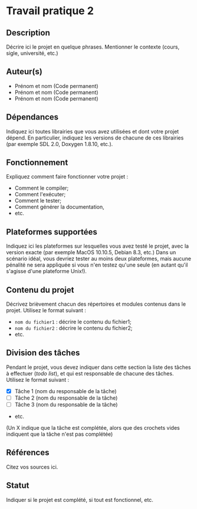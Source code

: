 # Travail pratique 2

## Description

Décrire ici le projet en quelque phrases.
Mentionner le contexte (cours, sigle, université, etc.)

## Auteur(s)

- Prénom et nom (Code permanent)
- Prénom et nom (Code permanent)
- Prénom et nom (Code permanent)

## Dépendances

Indiquez ici toutes librairies que vous avez utilisées et dont votre projet
dépend. En particulier, indiquez les versions de chacune de ces librairies (par
exemple SDL 2.0, Doxygen 1.8.10, etc.).

## Fonctionnement

Expliquez comment faire fonctionner votre projet :

- Comment le compiler;
- Comment l'exécuter;
- Comment le tester;
- Comment générer la documentation,
- etc.

## Plateformes supportées

Indiquez ici les plateformes sur lesquelles vous avez testé le projet, avec la
version exacte (par exemple MacOS 10.10.5, Debian 8.3, etc.) Dans un scénario
idéal, vous devriez tester au moins deux plateformes, mais aucune pénalité ne
sera appliquée si vous n'en testez qu'une seule (en autant qu'il s'agisse d'une
plateforme Unix!).

## Contenu du projet

Décrivez brièvement chacun des répertoires et modules contenus dans le
projet. Utilisez le format suivant :

- `nom du fichier1` : décrire le contenu du fichier1;
- `nom du fichier2` : décrire le contenu du fichier2;
- etc.

## Division des tâches

Pendant le projet, vous devez indiquer dans cette section la liste des
tâches à effectuer (*todo list*), et qui est responsable de chacune des
tâches. Utilisez le format suivant :

- [X] Tâche 1 (nom du responsable de la tâche)
- [ ] Tâche 2 (nom du responsable de la tâche)
- [ ] Tâche 3 (nom du responsable de la tâche)
- etc.

(Un X indique que la tâche est complétée, alors que des crochets vides
indiquent que la tâche n'est pas complétée)

## Références

Citez vos sources ici.

## Statut

Indiquer si le projet est complété, si tout est fonctionnel, etc.
